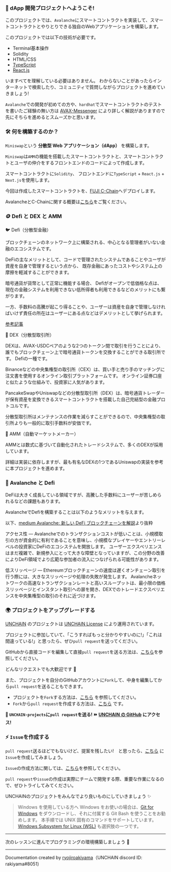### 👋 dApp 開発プロジェクトへようこそ!

このプロジェクトでは、`Avalanche`にスマートコントラクトを実装して、スマートコントラクトとやりとりできる独自のWebアプリケーションを構築します。

このプロジェクトでは以下の技術が必要です。

- Terminal基本操作
- Solidity
- HTML/CSS
- [TypeScript](https://typescriptbook.jp/overview/features)
- [React.js](https://ja.reactjs.org/)

いますべてを理解している必要はありません。
わからないことがあったらインターネットで検索したり、コミュニティで質問しながらプロジェクトを進めていきましょう!

`Avalanche`での開発が初めての方や、`hardhat`でスマートコントラクトのテストを書いたご経験の無い方は [AVAX-Messenger](https://app.unchain.tech/learn/AVAX-Messenger) により詳しく解説がありますので先にそちらを進めるとスムーズかと思います。

### 🛠 何を構築するのか？

`Miniswap`という **分散型 Web アプリケーション（dApp）** を構築します。

`Miniswap`は`AMM`の機能を搭載したスマートコントラクトと、スマートコントラクトとユーザの仲介をするフロントエンドのコードによって作成します。

スマートコントラクトに`Solidity`、
フロントエンドに`TypeScript` + `React.js` + `Next.js`を使用します。

今回は作成したスマートコントラクトを、[FUJI C-Chain](https://docs.avax.network/quickstart/fuji-workflow)へデプロイします。

AvalancheとC-Chainに関する概要は[こちら](https://app.unchain.tech/learn/AVAX-Messenger/ja/0/1/)をご覧ください。

### 🪙 Defi と DEX と AMM

🐦 Defi（分散型金融）

ブロックチェーンのネットワーク上に構築される、中心となる管理者がいない金融のエコシステムです。

DeFiの主なメリットとして、コードで管理されたシステムであることやユーザが資産を自身で管理するという点から、
既存金融にあったコストやシステム上の摩擦を軽減することができます。

暗号通貨が貨幣として正常に機能する場合、
Defiがオープンで低価格な点は、現在の金融システムを利用できない低所得者も利用できるなどのメリットにも繋がります。

一方、手数料の高騰が起こり得ることや、ユーザーは資産を自身で管理しなければいけず責任の所在はユーザーにある点などはデメリットとして挙げられます。

[参考記事](https://academy.binance.com/ja/articles/the-complete-beginners-guide-to-decentralized-finance-defi)

🦏 DEX（分散型取引所）

DEXは、AVAX-USDCペアのような2つのトークン間で取引を行うことにより、誰でもブロックチェーン上で暗号通貨トークンを交換することができる取引所です。
Defiの一種です。

Binanceなどの中央集権型の取引所（CEX）は、買い手と売り手のマッチングに注文書を使用するオンライン取引プラットフォームです。
オンライン証券口座と似たような仕組みで、投資家に人気があります。

PancakeSwapやUniswapなどの分散型取引所（DEX）は、暗号通貨トレーダーが保有資産を変換できるスマートコントラクトを搭載した自己完結型の金融プロトコルです。

分散型取引所はメンテナンスの作業を減らすことができるので、中央集権型の取引所よりも一般的に取引手数料が安価です。

🐅 AMM（自動マーケットメーカー）

AMMとは数式に基づいて自動化されたトレードシステムで、多くのDEXが採用しています。

詳細は実装に依存しますが、最も有名なDEXの1つであるUniswapの実装を参考に本プロジェクトを進めます。

### 🚀 Avalanche と Defi

DeFiは大きく成長している領域ですが、高騰した手数料にユーザーが苦しめられるなどの課題もあります。

AvalancheでDefiを構築することは以下のようなメリットを与えます。

以下、[medium Avalanche: 新しい DeFi ブロックチェーンを解説](https://medium.com/ava-labs-jp/avalanche-%E6%96%B0%E3%81%97%E3%81%84defi%E3%83%96%E3%83%AD%E3%83%83%E3%82%AF%E3%83%81%E3%82%A7%E3%83%BC%E3%83%B3%E3%82%92%E8%A7%A3%E8%AA%AC-fdf231906e4d)より抜粋

アクセス性 — Avalancheでのトランザクションコストが低いことは、小規模取引の方が資金的に有利であることを意味し、小規模なプレイヤーやエントリーレベルの投資家にDeFiのエコシステムを開放します。
ユーザーエクスペリエンスはまだ複雑で、新規参入にとって大きな障壁となっていますが、この分野の改善によりDeFi領域でより広範な参加者の流入につなげられる可能性があります。

低スリッページ — Ethereumブロックチェーンの速度は遅くオンチェーン取引を行う際には、大きなスリッページや処理の失敗が発生します。
Avalancheネットワークの高速なトランザクションレートと高いスループットは、最小限の価格スリッページとインスタント取引への扉を開き、DEXでのトレードエクスペリエンスを中央集権型の取引のそれに近づけます。

### 🌍 プロジェクトをアップグレードする

[UNCHAIN](https://unchain.tech/) のプロジェクトは [UNCHAIN License](https://github.com/unchain-dev/UNCHAIN-projects/blob/main/LICENSE) により運用されています。

プロジェクトに参加していて、「こうすればもっと分かりやすいのに!」「これは間違っている!」と思ったら、ぜひ`pull request`を送ってください。

GitHubから直接コードを編集して直接`pull request`を送る方法は、[こちら](https://docs.github.com/ja/repositories/working-with-files/managing-files/editing-files#editing-files-in-another-users-repository)を参照してください。

どんなリクエストでも大歓迎です 🎉

また、プロジェクトを自分のGitHubアカウントに`Fork`して、中身を編集してから`pull request`を送ることもできます。

- プロジェクトを`Fork`する方法は、[こちら](https://docs.github.com/ja/get-started/quickstart/fork-a-repo) を参照してください。
- `Fork`から`pull request`を作成する方法は、[こちら](https://docs.github.com/ja/pull-requests/collaborating-with-pull-requests/proposing-changes-to-your-work-with-pull-requests/creating-a-pull-request-from-a-fork) です。

**👋 `UNCHAIN-projects`に`pull request`を送る! ⏩ [UNCHAIN の GitHub](https://github.com/unchain-tech/UNCHAIN-projects) にアクセス!**

### ⚡️ `Issue`を作成する

`pull request`送るほどでもないけど、提案を残したい!　と思ったら、[こちら](https://github.com/unchain-tech/UNCHAIN-projects/issues) に`Issue`を作成してみましょう。

`Issue`の作成方法に関しては、[こちら](https://docs.github.com/ja/issues/tracking-your-work-with-issues/creating-an-issue)を参照してください。

`pull request`や`issue`の作成は実際にチームで開発する際、重要な作業になるので、ぜひトライしてみてください。

UNCHAINのプロジェクトをみんなでより良いものにしていきましょう ✨

> Windows を使用している方へ
> Windows をお使いの場合は、[Git for Windows](https://gitforwindows.org/) をダウンロードし、それに付属する Git Bash を使うことをお勧めします。
> 本手順では UNIX 固有のコマンドをサポートしています。
> [Windows Subsystem for Linux (WSL)](https://docs.microsoft.com/en-us/windows/wsl/install) も選択肢の一つです。

---

次のレッスンに進んでプログラミングの環境構築しましょう 🎉

---

Documentation created by [ryojiroakiyama](https://github.com/ryojiroakiyama)（UNCHAIN discord ID: rakiyama#8051）
